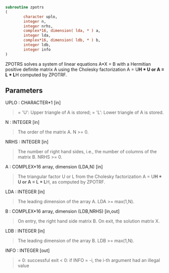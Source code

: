 ```fortran
subroutine zpotrs
(
        character uplo,
        integer n,
        integer nrhs,
        complex*16, dimension( lda, * ) a,
        integer lda,
        complex*16, dimension( ldb, * ) b,
        integer ldb,
        integer info
)
```

ZPOTRS solves a system of linear equations A*X = B with a Hermitian
positive definite matrix A using the Cholesky factorization
A = U**H * U or A = L * L**H computed by ZPOTRF.

## Parameters
UPLO : CHARACTER*1 [in]
> = 'U':  Upper triangle of A is stored;
> = 'L':  Lower triangle of A is stored.

N : INTEGER [in]
> The order of the matrix A.  N >= 0.

NRHS : INTEGER [in]
> The number of right hand sides, i.e., the number of columns
> of the matrix B.  NRHS >= 0.

A : COMPLEX*16 array, dimension (LDA,N) [in]
> The triangular factor U or L from the Cholesky factorization
> A = U**H * U or A = L * L**H, as computed by ZPOTRF.

LDA : INTEGER [in]
> The leading dimension of the array A.  LDA >= max(1,N).

B : COMPLEX*16 array, dimension (LDB,NRHS) [in,out]
> On entry, the right hand side matrix B.
> On exit, the solution matrix X.

LDB : INTEGER [in]
> The leading dimension of the array B.  LDB >= max(1,N).

INFO : INTEGER [out]
> = 0:  successful exit
> < 0:  if INFO = -i, the i-th argument had an illegal value
